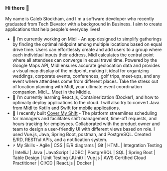 ### Hi there 👋

<!--
**Caleb-Stockham/Caleb-Stockham** is a ✨ _special_ ✨ repository because its `README.md` (this file) appears on your GitHub profile.

Here are some ideas to get you started:

- 🔭 I’m currently working on ...
- 🌱 I’m currently learning ...
- 👯 I’m looking to collaborate on ...
- 🤔 I’m looking for help with ...
- 💬 Ask me about ...
- 📫 How to reach me: ...
- 😄 Pronouns: ...
- ⚡ Fun fact: ...
-->
My name is Caleb Stockham, and I'm a software developer who recently graduated from Tech Elevator with a background in Business. I aim to create applications that help people's everyday lives!

- 🔭 I’m currently working on Midl - An app designed to simplify gatherings by finding the optimal midpoint among multiple locations based on equal drive time. Users can effortlessly create and add users to a group where each individual inputs their address, Midl calculates the central point where all attendees can converge in equal travel time. Powered by the Google Maps API, Midl ensures accurate geolocation data and provides a visual map display of the midpoint, making it ideal for organizing weddings, corporate events, conferences, golf trips, meet-ups, and any event where attendees come from different places. Take the stress out of location planning with Midl, your ultimate event coordination companion. Midl... Meet in the Middle.
- 🌱 I’m currently learning React.js, Containerization (Docker), and how to optimally deploy applications to the cloud. I will also try to convert Java from Midl to Kotlin and Swift for mobile applications.
- 👯 I recently built [Cover My Shift](https://github.com/Caleb-Stockham/Cover-My-Shift) - The platform streamlines scheduling for managers and facilitates shift management, time-off requests, and  hours tracking for employees. Collaborated with the product owner and team to design a user-friendly UI with different views based on role. I used Vue.js, Java, Spring Boot, postman, and PostgreSQL. Created E/RD, RESTful APIs, and a notification system.
- ⚡ My Skills - Agile | CSS | E/R diagrams | Git | HTML | Integration Testing | IntelliJ | Java | JavaScript | JDBC | PostgreSQL | SQL | Spring Boot | Table Design | Unit Testing (JUnit) | Vue.js | AWS Certified Cloud Practitioner | CI/CD | React.js | Docker |
